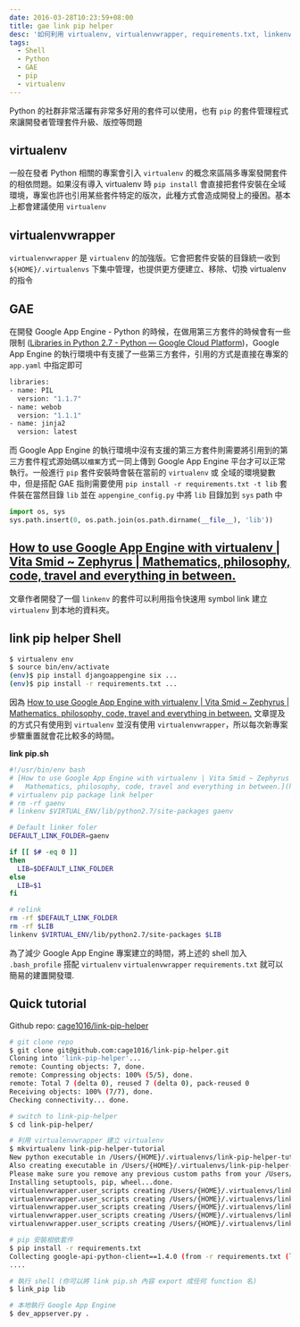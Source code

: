 ```yaml
---
date: 2016-03-28T10:23:59+08:00
title: gae link pip helper
desc: '如何利用 virtualenv, virtualenvwrapper, requirements.txt, linkenv, link_pip 快速建置 Google App Engine - Python 開發環境'
tags:
  - Shell
  - Python
  - GAE
  - pip
  - virtualenv
---
```


Python 的社群非常活躍有非常多好用的套件可以使用，也有 `pip` 的套件管理程式來讓開發者管理套件升級、版控等問題

<!--more-->

## virtualenv

一般在發者 Python 相關的專案會引入 `virtualenv` 的概念來區隔多專案發開套件的相依問題。如果沒有導入 virtualenv 時 `pip install` 會直接把套件安裝在全域環境，專案也許也引用某些套件特定的版次，此種方式會造成開發上的擾困。基本上都會建議使用 `virtualenv`

## virtualenvwrapper

`virtualenvwrapper` 是 `virtualenv` 的加強版。它會把套件安裝的目錄統一收到 `${HOME}/.virtualenvs` 下集中管理，也提供更方便建立、移除、切換 virtualenv 的指令

## GAE

在開發 Google App Engine - Python 的時候，在做用第三方套件的時候會有一些限制 ([Libraries in Python 2.7 - Python — Google Cloud Platform](https://goo.gl/GV1oxu))，Google App Engine 的執行環境中有支援了一些第三方套件，引用的方式是直接在專案的 `app.yaml` 中指定即可

```bash
libraries:
- name: PIL
  version: "1.1.7"
- name: webob
  version: "1.1.1"
- name: jinja2
  version: latest  
```

而 Google App Engine 的執行環境中沒有支援的第三方套件則需要將引用到的第三方套件程式源始碼以`檔案`方式一同上傳到 Google App Engine 平台才可以正常執行。一般進行 `pip` 套件安裝時會裝在當前的 `virtualenv` 或 全域的環境變數中，但是搭配 GAE 指則需要使用 `pip install -r requirements.txt -t lib` 套件裝在當然目錄 `lib` 並在 `appengine_config.py` 中將 `lib` 目錄加到 `sys` path 中

```python
import os, sys
sys.path.insert(0, os.path.join(os.path.dirname(__file__), 'lib'))
```

## [How to use Google App Engine with virtualenv | Vita Smid ~ Zephyrus | Mathematics, philosophy, code, travel and everything in between.](http://ze.phyr.us/appengine-virtualenv/)

文章作者開發了一個 `linkenv` 的套件可以利用指令快速用 symbol link 建立 `virtualenv` 到本地的資料夾。

## link pip helper Shell

```bash
$ virtualenv env
$ source bin/env/activate
(env)$ pip install djangoappengine six ...
(env)$ pip install -r requirements.txt ...
```

因為 [How to use Google App Engine with virtualenv | Vita Smid ~ Zephyrus | Mathematics, philosophy, code, travel and everything in between.](http://ze.phyr.us/appengine-virtualenv/) 文章提及的方式只有使用到 `virtualenv` 並沒有使用 `virtualenvwrapper`，所以每次新專案步驟重置就會花比較多的時間。

__link pip.sh__

```bash
#!/usr/bin/env bash
# [How to use Google App Engine with virtualenv | Vita Smid ~ Zephyrus |
#   Mathematics, philosophy, code, travel and everything in between.](http://ze.phyr.us/appengine-virtualenv/)
# virtualenv pip package link helper
# rm -rf gaenv
# linkenv $VIRTUAL_ENV/lib/python2.7/site-packages gaenv

# Default linker foler
DEFAULT_LINK_FOLDER=gaenv

if [[ $# -eq 0 ]]
then
  LIB=$DEFAULT_LINK_FOLDER
else
  LIB=$1
fi

# relink
rm -rf $DEFAULT_LINK_FOLDER
rm -rf $LIB
linkenv $VIRTUAL_ENV/lib/python2.7/site-packages $LIB
```

為了減少 Google App Engine 專案建立的時間，將上述的 shell 加入 `.bash_profile` 搭配 `virtualenv` `virtualenvwrapper` `requirements.txt` 就可以簡易的建置開發環.

## Quick tutorial

Github repo: [cage1016/link-pip-helper](https://github.com/cage1016/link-pip-helper)

```bash
# git clone repo
$ git clone git@github.com:cage1016/link-pip-helper.git
Cloning into 'link-pip-helper'...
remote: Counting objects: 7, done.
remote: Compressing objects: 100% (5/5), done.
remote: Total 7 (delta 0), reused 7 (delta 0), pack-reused 0
Receiving objects: 100% (7/7), done.
Checking connectivity... done.

# switch to link-pip-helper
$ cd link-pip-helper/

# 利用 virtualenvwrapper 建立 virtualenv
$ mkvirtualenv link-pip-helper-tutorial
New python executable in /Users/{HOME}/.virtualenvs/link-pip-helper-tutorial/bin/python2.7
Also creating executable in /Users/{HOME}/.virtualenvs/link-pip-helper-tutorial/bin/python
Please make sure you remove any previous custom paths from your /Users/{HOME}/.pydistutils.cfg file.
Installing setuptools, pip, wheel...done.
virtualenvwrapper.user_scripts creating /Users/{HOME}/.virtualenvs/link-pip-helper-tutorial/bin/predeactivate
virtualenvwrapper.user_scripts creating /Users/{HOME}/.virtualenvs/link-pip-helper-tutorial/bin/postdeactivate
virtualenvwrapper.user_scripts creating /Users/{HOME}/.virtualenvs/link-pip-helper-tutorial/bin/preactivate
virtualenvwrapper.user_scripts creating /Users/{HOME}/.virtualenvs/link-pip-helper-tutorial/bin/postactivate
virtualenvwrapper.user_scripts creating /Users/{HOME}/.virtualenvs/link-pip-helper-tutorial/bin/get_env_details

# pip 安裝相依套件
$ pip install -r requirements.txt
Collecting google-api-python-client==1.4.0 (from -r requirements.txt (line 1))
....

# 執行 shell (你可以將 link pip.sh 內容 export 成任何 function 名)
$ link_pip lib

# 本地執行 Google App Engine
$ dev_appserver.py .
```
